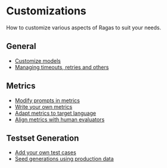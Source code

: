 # Customizations

How to customize various aspects of Ragas to suit your needs.

## General 

- [Customize models](customise_models.md)
- [Managing timeouts, retries and others](run_config.ipynb)

## Metrics
- [Modify prompts in metrics](metrics/modifying-prompts-metrics.ipynb)
- [Write your own metrics](metrics/Write_your_own_metric.ipynb)
- [Adapt metrics to target language]()
- [Align metrics with human evaluators]()

## Testset Generation

- [Add your own test cases]()
- [Seed generations using production data]()
